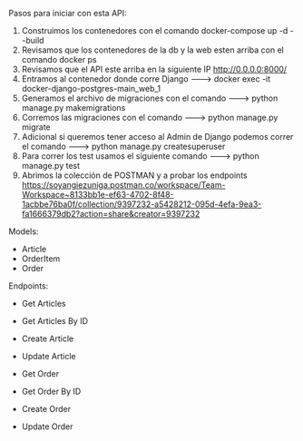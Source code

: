 Pasos para iniciar con esta API:

1. Construimos los contenedores con el comando docker-compose up -d --build
2. Revisamos que los contenedores de la db y la web esten arriba con el comando docker ps
3. Revisamos que el API este arriba en la siguiente IP http://0.0.0.0:8000/
4. Entramos al contenedor donde corre Django ---> docker exec -it docker-django-postgres-main_web_1
5. Generamos el archivo de migraciones con el comando ---> python manage.py makemigrations
6. Corremos las migraciones con el comando ---> python manage.py migrate
7. Adicional si queremos tener acceso al Admin de Django podemos correr el comando ---> python manage.py createsuperuser
8. Para correr los test usamos el siguiente comando ---> python manage.py test
9. Abrimos la colección de POSTMAN y a probar los endpoints  https://soyangiezuniga.postman.co/workspace/Team-Workspace~8133bb1e-ef63-4702-8f48-1acbbe76ba0f/collection/9397232-a5428212-095d-4efa-9ea3-fa1666379db2?action=share&creator=9397232

Models:

- Article
- OrderItem
- Order 

Endpoints:

- Get Articles 
- Get Articles By ID
- Create Article
- Update Article

- Get Order
- Get Order By ID
- Create Order
- Update Order


 